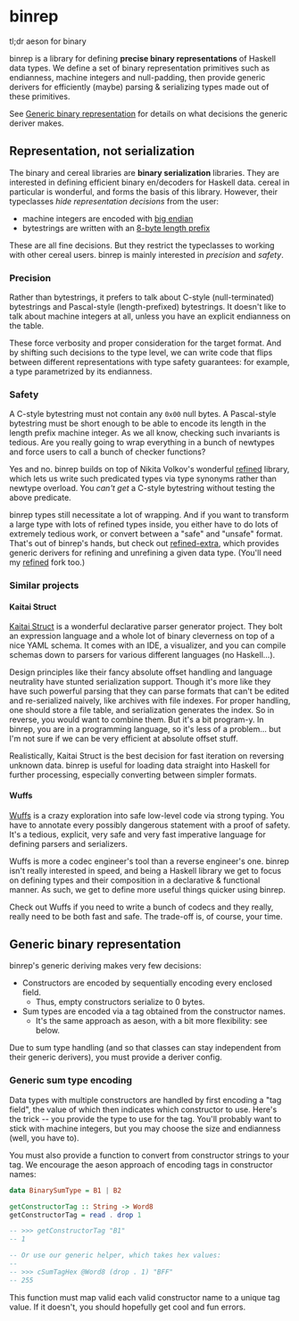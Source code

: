 # binrep
tl;dr aeson for binary

binrep is a library for defining **precise binary representations** of Haskell
data types. We define a set of binary representation primitives such as
endianness, machine integers and null-padding, then provide generic derivers for
efficiently (maybe) parsing & serializing types made out of these primitives.

See [Generic binary representation](#generic-binary-representation) for details
on what decisions the generic deriver makes.

## Representation, not serialization
The binary and cereal libraries are **binary serialization** libraries.
They are interested in defining efficient binary en/decoders for Haskell data.
cereal in particular is wonderful, and forms the basis of this library. However,
their typeclasses *hide representation decisions* from the user:

  * machine integers are encoded with
    [big endian](https://hackage.haskell.org/package/cereal-0.5.8.2/docs/src/Data.Serialize.html#line-182)
  * bytestrings are written with an
    [8-byte length prefix](https://hackage.haskell.org/package/cereal-0.5.8.2/docs/src/Data.Serialize.html#line-498)

These are all fine decisions. But they restrict the typeclasses to working with
other cereal users. binrep is mainly interested in *precision* and *safety*.

### Precision
Rather than bytestrings, it prefers to talk about C-style (null-terminated)
bytestrings and Pascal-style (length-prefixed) bytestrings. It doesn't like to
talk about machine integers at all, unless you have an explicit endianness on
the table.

These force verbosity and proper consideration for the target format. And by
shifting such decisions to the type level, we can write code that flips between
different representations with type safety guarantees: for example, a type
parametrized by its endianness.

### Safety
A C-style bytestring must not contain any `0x00` null bytes. A Pascal-style
bytestring must be short enough to be able to encode its length in the length
prefix machine integer. As we all know, checking such invariants is tedious. Are
you really going to wrap everything in a bunch of newtypes and force users to
call a bunch of checker functions?

Yes and no. binrep builds on top of Nikita Volkov's wonderful
[refined](https://hackage.haskell.org/package/refined) library, which lets us
write such predicated types via type synonyms rather than newtype overload. You
*can't get* a C-style bytestring without testing the above predicate.

binrep types still necessitate a lot of wrapping. And if you want to transform a
large type with lots of refined types inside, you either have to do lots of
extremely tedious work, or convert between a "safe" and "unsafe" format. That's
out of binrep's hands, but check out
[refined-extra](https://github.com/raehik/refined-extra), which provides generic
derivers for refining and unrefining a given data type. (You'll need my
[refined](https://github.com/raehik/refined) fork too.)

### Similar projects
#### Kaitai Struct
[Kaitai Struct](https://kaitai.io/) is a wonderful declarative parser generator
project. They bolt an expression language and a whole lot of binary cleverness
on top of a nice YAML schema. It comes with an IDE, a visualizer, and you can
compile schemas down to parsers for various different languages (no Haskell...).

Design principles like their fancy absolute offset handling and language
neutrality have stunted serialization support. Though it's more like they have
such powerful parsing that they can parse formats that can't be edited and
re-serialized naively, like archives with file indexes. For proper handling, one
should store a file table, and serialization generates the index. So in reverse,
you would want to combine them. But it's a bit program-y. In binrep, you are in
a programming language, so it's less of a problem... but I'm not sure if we can
be very efficient at absolute offset stuff.

Realistically, Kaitai Struct is the best decision for fast iteration on
reversing unknown data. binrep is useful for loading data straight into Haskell
for further processing, especially converting between simpler formats.

#### Wuffs
[Wuffs](https://github.com/google/wuffs) is a crazy exploration into safe
low-level code via strong typing. You have to annotate every possibly dangerous
statement with a proof of safety. It's a tedious, explicit, very safe and very
fast imperative language for defining parsers and serializers.

Wuffs is more a codec engineer's tool than a reverse engineer's one. binrep
isn't really interested in speed, and being a Haskell library we get to focus on
defining types and their composition in a declarative & functional manner. As
such, we get to define more useful things quicker using binrep.

Check out Wuffs if you need to write a bunch of codecs and they really, really
need to be both fast and safe. The trade-off is, of course, your time.

## Generic binary representation
binrep's generic deriving makes very few decisions:

  * Constructors are encoded by sequentially encoding every enclosed field.
    * Thus, empty constructors serialize to 0 bytes.
  * Sum types are encoded via a tag obtained from the constructor names.
    * It's the same approach as aeson, with a bit more flexibility: see below.

Due to sum type handling (and so that classes can stay independent from their
generic derivers), you must provide a deriver config.

### Generic sum type encoding
Data types with multiple constructors are handled by first encoding a "tag
field", the value of which then indicates which constructor to use. Here's the
trick -- you provide the type to use for the tag. You'll probably want to stick
with machine integers, but you may choose the size and endianness (well, you
have to).

You must also provide a function to convert from constructor strings to your
tag. We encourage the aeson approach of encoding tags in constructor names:

```haskell
data BinarySumType = B1 | B2

getConstructorTag :: String -> Word8
getConstructorTag = read . drop 1

-- >>> getConstructorTag "B1"
-- 1

-- Or use our generic helper, which takes hex values:
--
-- >>> cSumTagHex @Word8 (drop . 1) "BFF"
-- 255
```

This function must map valid each valid constructor name to a unique tag value.
If it doesn't, you should hopefully get cool and fun errors.
